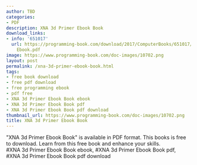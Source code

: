 ```yaml
---
author: TBD
categories:
- PDF
description: XNA 3d Primer Ebook Book
download_links:
- info: '651017'
  url: https://programming-book.com/download/2017/ComputerBooks/651017/XNA 3d Primer
    Ebook.pdf
image: https://www.programming-book.com/doc-images/10702.png
layout: post
permalink: /xna-3d-primer-ebook-book.html
tags:
- free book download
- free pdf download
- free programming ebook
- pdf free
- XNA 3d Primer Ebook Book ebook
- XNA 3d Primer Ebook Book pdf
- XNA 3d Primer Ebook Book pdf download
thumbnail_url: https://www.programming-book.com/doc-images/10702.png
title: XNA 3d Primer Ebook Book
---
```


 
<div class="item-desc text-justify">
  "XNA 3d Primer Ebook Book" is available in PDF format. This books is free to download. Learn from this free book and enhance your skills.
  <br>
  #XNA 3d Primer Ebook Book ebook, #XNA 3d Primer Ebook Book pdf, #XNA 3d Primer Ebook Book pdf download
</div>